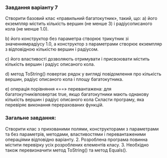 ### **Завдання варіанту 7**
Створити базовий клас «правильний багатокутник», такий, що:
a) його екземпляр містить кількість вершин (не менше 3) і радіусописаного кола (не менше 1.0).

b) його конструктор без параметра створює трикутник зі значеннямрадіусу
1.0, а конструктор з параметрами створює екземпляр з відповідною кількістю вершин і радіусом.

c) його властивості дозволяють отримувати і присвоювати містить кількість вершин і радіус описаного кола.

d) метод ToString() повертає рядок у вигляді повідомлення про кількість вершин, радіус описаного кола і площу багатокутника.

e) операція порівняння «==» перевантажена: для багатокутниківповертає true, якщо багатокутники мають однакову кількість вершин і радіус описаного кола Скласти програму, яка перевіряє виконання перерахованих функцій.

### **Загальне завдання:**  
Створити клас з прихованими полями, конструкторами з параметрами та без параметрів, методами, властивостями і перевантаженими операціями відповідно варіанту.
2. Розроблена програма повинна містити перевірку усіх розроблених елементів класу. 
3. Необхідно також перевизначити метод ToString() та метод Equals().